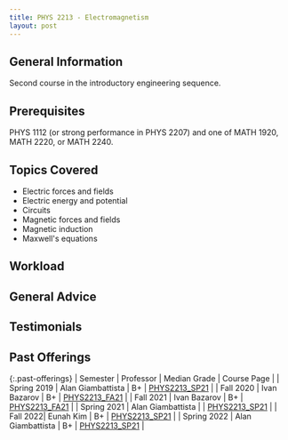 ```yaml
---
title: PHYS 2213 - Electromagnetism
layout: post
---
```


<link rel="stylesheet" href="/main.css">

## General Information

Second course in the introductory engineering sequence.

## Prerequisites

PHYS 1112 (or strong performance in PHYS 2207) and one of MATH 1920, MATH 2220, or MATH 2240.

## Topics Covered

  - Electric forces and fields
  - Electric energy and potential
  - Circuits
  - Magnetic forces and fields
  - Magnetic induction
  - Maxwell's equations

## Workload



## General Advice



## Testimonials



## Past Offerings

{:.past-offerings}
| Semester | Professor | Median Grade | Course Page |
| Spring 2019 | Alan Giambattista | B+ | [PHYS2213_SP21](https://docs.google.com/document/d/1wQb3GTmdDFkg0NLm433LgEtRU9n7CA7NaxjpdE_DKYw/edit) |
| Fall 2020 | Ivan Bazarov | B+ | [PHYS2213_FA21](https://docs.google.com/document/d/12ysTETizEVrN1ECCdJNldHrBEr56L-i_hf3JfyGNUKw/edit) |
| Fall 2021 | Ivan Bazarov | B+ | [PHYS2213_FA21](https://docs.google.com/document/d/12ysTETizEVrN1ECCdJNldHrBEr56L-i_hf3JfyGNUKw/edit) |
| Spring 2021 | Alan Giambattista |  | [PHYS2213_SP21](https://docs.google.com/document/d/1wQb3GTmdDFkg0NLm433LgEtRU9n7CA7NaxjpdE_DKYw/edit) |
| Fall 2022| Eunah Kim | B+ | [PHYS2213_SP21](https://docs.google.com/document/d/1wQb3GTmdDFkg0NLm433LgEtRU9n7CA7NaxjpdE_DKYw/edit) |
| Spring 2022 | Alan Giambattista | B+ | [PHYS2213_SP21](https://docs.google.com/document/d/1wQb3GTmdDFkg0NLm433LgEtRU9n7CA7NaxjpdE_DKYw/edit) |
